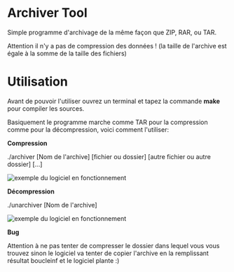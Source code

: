 # Archiver Tool
Simple programme d'archivage de la même façon que ZIP, RAR, ou TAR.

Attention il n'y a pas de compression des données ! (la taille de l'archive est égale à la somme de la taille des fichiers)

# Utilisation
Avant de pouvoir l'utiliser ouvrez un terminal et tapez la commande **make** pour compiler les sources.

Basiquement le programme marche comme TAR pour la compression comme pour la décompression, voici comment l'utiliser:

**Compression**

./archiver [Nom de l'archive] [fichier ou dossier] [autre fichier ou autre dossier] [...]

![exemple du logiciel en fonctionnement](https://image.prntscr.com/image/us70p62JSXuP_tPmvryt_g.png)

**Décompression**

./unarchiver [Nom de l'archive]

![exemple du logiciel en fonctionnement](https://image.prntscr.com/image/2_lfd2BfSQioId7_L8q6rQ.png)

**Bug**

Attention à ne pas tenter de compresser le dossier dans lequel vous vous trouvez sinon le logiciel va tenter de copier l'archive en la remplissant résultat boucleinf et le logiciel plante :)
